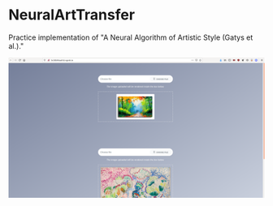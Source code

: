 # NeuralArtTransfer
Practice implementation of "A Neural Algorithm of Artistic Style (Gatys et al.)."

![Screenshot](./resultImages/contentImage.png)
